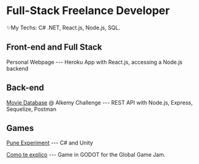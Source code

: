 # Full-Stack Freelance Developer
✨My Techs: C# .NET, React.js, Node.js, SQL.
## Front-end and Full Stack

Personal Webpage --- Heroku App with React.js, accessing a Node.js backend

## Back-end

[Movie Database](https://github.com/Raikul/alkemy2) @ Alkemy Challenge --- REST API with Node.js, Express, Sequelize, Postman

## Games

[Pune Experiment](https://github.com/Raikul/PuneExperiment) --- C# and Unity

[Como te explico](https://github.com/Raikul/Como-te-explico) --- Game in GODOT for the Global Game Jam.
<!---
Raikul/Raikul is a ✨ special ✨ repository because its `README.md` (this file) appears on your GitHub profile.
You can click the Preview link to take a look at your changes.
--->

